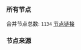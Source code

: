 ### 所有节点
合并节点总数: `1134`
[节点链接](https://raw.githubusercontent.com/rzhy1/11/master/sub/sub_merge_base64.txt)

### 节点来源
